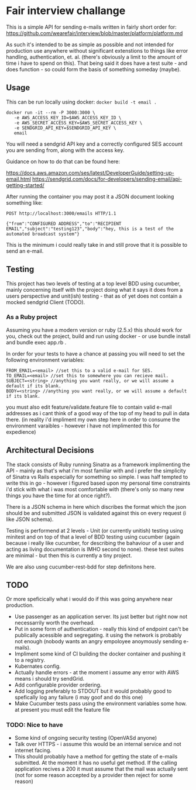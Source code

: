# Fair interview challange

This is a simple API for sending e-mails written in fairly short order for:
https://github.com/wearefair/interview/blob/master/platform/platform.md

As such it's intended to be as simple as possible and not intended for production use anywhere without significant extenstions to things like error handling, authentication, et. al. (there's obviously a limit to the amount of time i have to spend on this). That being said it does have a test suite - and does function - so could form the basis of something someday (maybe).

## Usage

This can be run locally using docker:
`docker build -t email .`
``` 
docker run -it --rm -P 3000:3000 \
   -e AWS_ACCESS_KEY_ID=$AWS_ACCESS_KEY_ID \
   -e AWS_SECRET_ACCESS_KEY=$AWS_SECRET_ACCESS_KEY \
   -e SENDGRID_API_KEY=$SENDGRID_API_KEY \
   email
```

You will need a sendgrid API key and a correctly configured SES account you are sending from, along with the access key.

Guidance on how to do that can be found here:

https://docs.aws.amazon.com/ses/latest/DeveloperGuide/setting-up-email.html
https://sendgrid.com/docs/for-developers/sending-email/api-getting-started/

After running the container you may post it a JSON document looking something like:

```
POST http://localhost:3000/emails HTTP/1.1

{"from":"CONFIGURED ADDRESS","to":"RECIPIENT EMAIL","subject":"testing123","body":"hey, this is a test of the automated broadcast system"}
```

This is the minimum i could really take in and still prove that it is possible to send an e-mail.

## Testing

This project has two levels of testing at a top level BDD using cucumber, mainly concerning itself with the project doing what it says it does from a users perspective and unit(ish) testing - that as of yet does not contain a mocked sendgrid Client (TODO).

### As a Ruby project

Assuming you have a modern version or ruby (2.5.x) this should work for you, check out the project, build and run using docker - or use bundle install and bundle exec app.rb . 

In order for your tests to have a chance at passing you will need to set the following environment variables:
```
FROM_EMAIL=<email> //set this to a valid e-mail for SES.
TO_EMAIL=<email> //set this to somewhere you can recieve mail.
SUBJECT=<string> //anything you want really, or we will assume a default if its blank.
BODY=<string> //anything you want really, or we will assume a default if its blank.
```

you must also edit feature/validate.feature file to contain valid e-mail addresses as i cant think of a good way of the top of my head to pull in data there. (in reality i'd impliment my own step here in order to consume the environment varaibles - however i have not implimented this for expedience)

## Architectural Decisions

The stack consists of Ruby running Sinatra as a framework implimenting the API - mainly as that's what i'm most familiar with and i prefer the simplicity of Sinatra vs Rails especially for something so simple. I was half tempted to write this in go - however i figured based upon my personal time constraints i'd stick with what i was most comfortable with (there's only so many new things you have the time for at once right?).

There is a JSON schema in here which discribes the format which the json should be and submitted JSON is validated against this on every request (i like JSON schema).

Testing is performend at 2 levels - Unit (or currently unitish) testing using minitest and on top of that a level of BDD testing using cucumber (again because i really like cucumber, for describing the bahaviour of a user and acting as living documentation is IMHO second to none). these test suites are minimal - but then this is currently a tiny project.

We are also usng cucumber-rest-bdd for step definitons here.

## TODO
Or more speficically what i would do if this was going anywhere near production.

* Use passenger as an application server. Its just better but right now not necessarrily worth the overhead.
* Put in some form of authentication - really this kind of endpoint can't be publically acessible and segregating. it using the network is probably not enough (nobody wants an angry empoloyee anoymously sending e-mails).
* Impliment some kind of CI building the docker container and pushing it to a registry.
* Kubernates config.
* Actually handle errors - at the moment i assume any error with AWS means i should try sendGrid.
* Add configurable provider ordering.
* Add logging preferably to STDOUT but it would probably good to spefically log any failure (i may goof and do this one)
* Make Cucumber tests pass using the environment variables some how. at present you must edit the feature file

### TODO: Nice to have

* Some kind of ongoing security testing (OpenVASd anyone)
* Talk over HTTPS - i assume this would be an internal service and not internet facing.
* This should probably have a method for getting the state of e-mails submitted. At the moment it has no useful get method. If the calling application recives a 200 it must assume that the mail was actually sent (not for some reason accepted by a provider then reject for some reason)